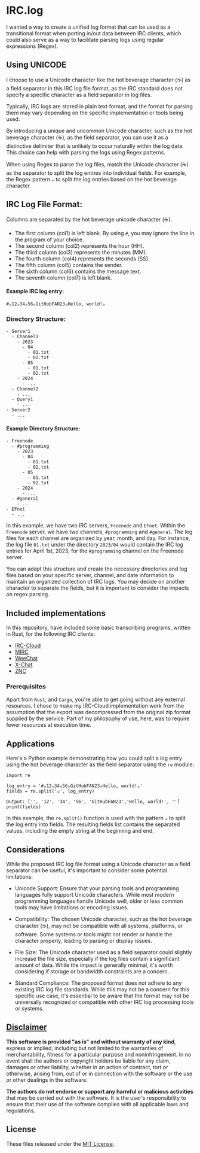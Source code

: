 # IRC.log

I wanted a way to create a unified log format that can be used as a transitional format when porting in/out data between IRC clients, which could also serve as a way to facilitate parsing logs using regular expressions (Regex).

## Using UNICODE
I choose to use a Unicode character like the hot beverage character (☕) as a field separator in this IRC log file format, as the IRC standard does not specify a specific character as a field separator in log files.

Typically, IRC logs are stored in plain text format, and the format for parsing them may vary depending on the specific implementation or tools being used.

By introducing a unique and uncommon Unicode character, such as the hot beverage character (☕), as the field separator, you can use it as a distinctive delimiter that is unlikely to occur naturally within the log data. This choice can help with parsing the logs using Regex patterns.

When using Regex to parse the log files, match the Unicode character (☕) as the separator to split the log entries into individual fields. For example, the Regex pattern `☕` to split the log entries based on the hot beverage character.

## IRC Log File Format:

Columns are separated by the hot beverage unicode character (☕).
- The first column (col1) is left blank. By using `#`, you may ignore the line in the program of your choice.
- The second column (col2) represents the hour (HH).
- The third column (col3) represents the minutes (MM).
- The fourth column (col4) represents the seconds (SS).
- The fifth column (col5) contains the sender.
- The sixth column (col6) contains the message text.
- The seventh column (col7) is left blank.

#### Example IRC log entry:

```
#☕12☕34☕56☕GitHubFAN23☕Hello, world!☕
```

### Directory Structure:

```
- Server1
  - Channel1
    - 2023
      - 04
        - 01.txt
        - 02.txt
      - 05
        - 01.txt
        - 02.txt
    - 2024
      - ...
  - Channel2
    - ...
  - Query1
    - ...
- Server2
  - ...
```
#### Example Directory Structure:

```
- Freenode
  - #programming
    - 2023
      - 04
        - 01.txt
        - 02.txt
      - 05
        - 01.txt
        - 02.txt
    - 2024
      - ...
  - #general
    - ...
- EFnet
  - ...
```

In this example, we have two IRC servers, `Freenode` and `EFnet`. Within the `Freenode` server, we have two channels, `#programming` and `#general`. The log files for each channel are organized by year, month, and day. For instance, the log file `01.txt` under the directory `2023/04` would contain the IRC log entries for April 1st, 2023, for the `#programming` channel on the Freenode server.

You can adapt this structure and create the necessary directories and log files based on your specific server, channel, and date information to maintain an organized collection of IRC logs. You may decide on another character to separate the fields, but it is important to consider the impacts on regex parsing.

## Included implementations
In this repository, have included some basic transcribing programs, written in Rust, for the following IRC clients:
- [IRC-Cloud](https://github.com/apple-fritter/IRC.log/tree/main/IRC-Cloud/src)
- [MIRC](https://github.com/apple-fritter/IRC.log/tree/main/MIRC/src)
- [WeeChat](https://github.com/apple-fritter/IRC.log/tree/main/WeeChat/src)
- [X-Chat](https://github.com/apple-fritter/IRC.log/tree/main/XChat/src)
- [ZNC](https://github.com/apple-fritter/IRC.log/tree/main/ZNC/src)

### Prerequisites
Apart from `Rust`, and `Cargo`, you're able to get going without any external resources. I chose to make my IRC-Cloud implementation work from the assumption that the export was decompressed from the original zip format supplied by the service. Part of my philosophy of use, here, was to require fewer resources at execution time.

## Applications
Here's a Python example demonstrating how you could split a log entry using the hot beverage character as the field separator using the `re` module:

```
import re

log_entry = '#☕12☕34☕56☕GitHubFAN23☕Hello, world!☕'
fields = re.split('☕', log_entry)

Output: ['', '12', '34', '56', 'GitHubFAN23','Hello, world!', '']
print(fields)
```

In this example, the `re.split()` function is used with the pattern `☕` to split the log entry into fields. The resulting fields list contains the separated values, including the empty string at the beginning and end.

## Considerations
While the proposed IRC log file format using a Unicode character as a field separator can be useful, it's important to consider some potential limitations:

- Unicode Support: Ensure that your parsing tools and programming languages fully support Unicode characters. While most modern programming languages handle Unicode well, older or less common tools may have limitations or encoding issues.

- Compatibility: The chosen Unicode character, such as the hot beverage character (☕), may not be compatible with all systems, platforms, or software. Some systems or tools might not render or handle the character properly, leading to parsing or display issues.

- File Size: The Unicode character used as a field separator could slightly increase the file size, especially if the log files contain a significant amount of data. While the impact is generally minimal, it's worth considering if storage or bandwidth constraints are a concern.

- Standard Compliance: The proposed format does not adhere to any existing IRC log file standards. While this may not be a concern for this specific use case, it's essential to be aware that the format may not be universally recognized or compatible with other IRC log processing tools or systems.

## [Disclaimer](DISCLAIMER)
**This software is provided "as is" and without warranty of any kind**, express or implied, including but not limited to the warranties of merchantability, fitness for a particular purpose and noninfringement. In no event shall the authors or copyright holders be liable for any claim, damages or other liability, whether in an action of contract, tort or otherwise, arising from, out of or in connection with the software or the use or other dealings in the software.

**The authors do not endorse or support any harmful or malicious activities** that may be carried out with the software. It is the user's responsibility to ensure that their use of the software complies with all applicable laws and regulations.

## License

These files released under the [MIT License](LICENSE).
